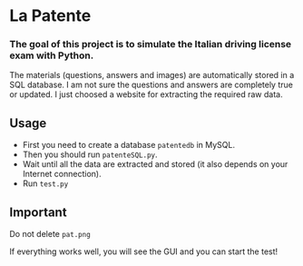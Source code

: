 # La Patente

### The goal of this project is to simulate the Italian driving license exam with Python.  

The materials (questions, answers and images) are automatically stored in a SQL database.
I am not sure the questions and answers are completely true or updated. I just choosed a website for
extracting the required raw data.

## Usage

- First you need to create a database ```patentedb``` in MySQL.
- Then you should run ```patenteSQL.py```.
- Wait until all the data are extracted and stored (it also depends on your Internet connection).
- Run ```test.py```

## Important
Do not delete ```pat.png```

If everything works well, you will see the GUI and you can start the test!  
